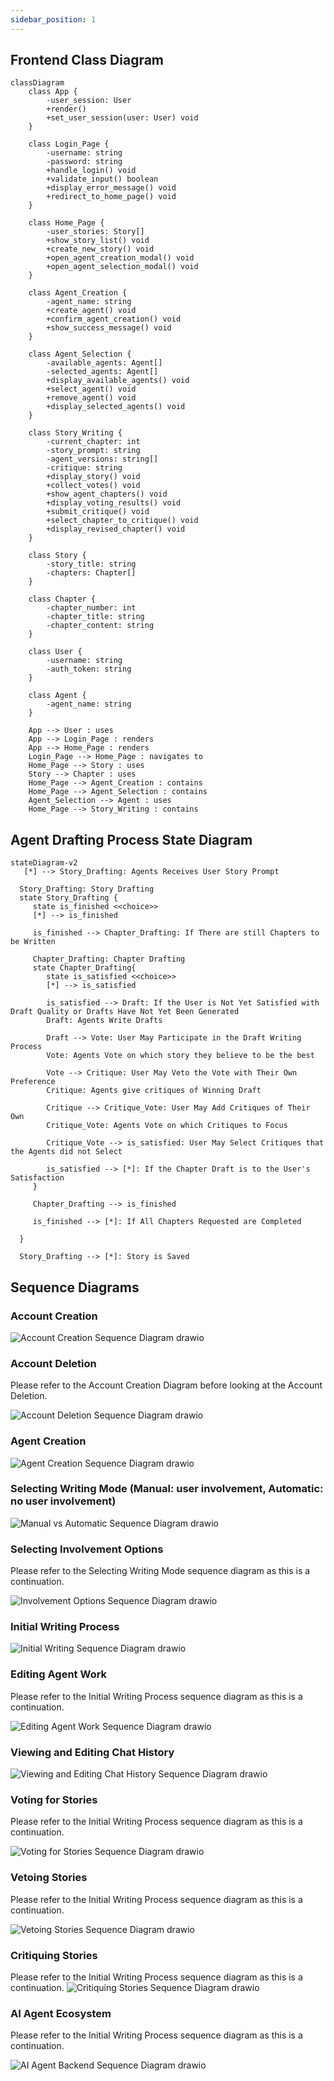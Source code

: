 ```yaml
---
sidebar_position: 1
---
```

## Frontend Class Diagram
```mermaid
classDiagram
    class App {
        -user_session: User
        +render()
        +set_user_session(user: User) void
    }

    class Login_Page {
        -username: string
        -password: string
        +handle_login() void
        +validate_input() boolean
        +display_error_message() void
        +redirect_to_home_page() void
    }

    class Home_Page {
        -user_stories: Story[]
        +show_story_list() void
        +create_new_story() void
        +open_agent_creation_modal() void
        +open_agent_selection_modal() void
    }

    class Agent_Creation {
        -agent_name: string
        +create_agent() void
        +confirm_agent_creation() void
        +show_success_message() void
    }

    class Agent_Selection {
        -available_agents: Agent[]
        -selected_agents: Agent[]
        +display_available_agents() void
        +select_agent() void
        +remove_agent() void
        +display_selected_agents() void
    }

    class Story_Writing {
        -current_chapter: int
        -story_prompt: string
        -agent_versions: string[]
        -critique: string
        +display_story() void
        +collect_votes() void
        +show_agent_chapters() void
        +display_voting_results() void
        +submit_critique() void
        +select_chapter_to_critique() void
        +display_revised_chapter() void
    }

    class Story {
        -story_title: string
        -chapters: Chapter[]
    }

    class Chapter {
        -chapter_number: int
        -chapter_title: string
        -chapter_content: string
    }

    class User {
        -username: string
        -auth_token: string
    }

    class Agent {
        -agent_name: string
    }

    App --> User : uses
    App --> Login_Page : renders
    App --> Home_Page : renders
    Login_Page --> Home_Page : navigates to
    Home_Page --> Story : uses
    Story --> Chapter : uses
    Home_Page --> Agent_Creation : contains
    Home_Page --> Agent_Selection : contains
    Agent_Selection --> Agent : uses
    Home_Page --> Story_Writing : contains
```

## Agent Drafting Process State Diagram
 ```mermaid
stateDiagram-v2
    [*] --> Story_Drafting: Agents Receives User Story Prompt

   Story_Drafting: Story Drafting
   state Story_Drafting {
      state is_finished <<choice>>
      [*] --> is_finished

      is_finished --> Chapter_Drafting: If There are still Chapters to be Written

      Chapter_Drafting: Chapter Drafting
      state Chapter_Drafting{
         state is_satisfied <<choice>>
         [*] --> is_satisfied
         
         is_satisfied --> Draft: If the User is Not Yet Satisfied with Draft Quality or Drafts Have Not Yet Been Generated
         Draft: Agents Write Drafts

         Draft --> Vote: User May Participate in the Draft Writing Process
         Vote: Agents Vote on which story they believe to be the best

         Vote --> Critique: User May Veto the Vote with Their Own Preference
         Critique: Agents give critiques of Winning Draft

         Critique --> Critique_Vote: User May Add Critiques of Their Own
         Critique_Vote: Agents Vote on which Critiques to Focus

         Critique_Vote --> is_satisfied: User May Select Critiques that the Agents did not Select

         is_satisfied --> [*]: If the Chapter Draft is to the User's Satisfaction
      }

      Chapter_Drafting --> is_finished

      is_finished --> [*]: If All Chapters Requested are Completed
         
   }

   Story_Drafting --> [*]: Story is Saved

```
## Sequence Diagrams

### Account Creation
![Account Creation Sequence Diagram drawio](https://github.com/user-attachments/assets/a3726231-ee86-45f3-a440-ff35f56d238e)

### Account Deletion
Please refer to the Account Creation Diagram before looking at the Account Deletion.

![Account Deletion Sequence Diagram drawio](https://github.com/user-attachments/assets/7baae06e-798d-4996-b338-453ffe22a7e1)

### Agent Creation
![Agent Creation Sequence Diagram drawio](https://github.com/user-attachments/assets/8089b7f3-8ea1-4931-b2a4-8f71baebd486)

### Selecting Writing Mode (Manual: user involvement, Automatic: no user involvement)
![Manual vs Automatic Sequence Diagram drawio](https://github.com/user-attachments/assets/43c4f354-2a91-4150-ba62-5b6dbf15bc64)

### Selecting Involvement Options
Please refer to the Selecting Writing Mode sequence diagram as this is a continuation.

![Involvement Options Sequence Diagram drawio](https://github.com/user-attachments/assets/bf2543e1-3738-4a96-b3f6-413b2aa71735)

### Initial Writing Process
![Initial Writing Sequence Diagram drawio](https://github.com/user-attachments/assets/cd6b3dad-c2c2-4e6b-b6ca-acf07bb46919)

### Editing Agent Work
Please refer to the Initial Writing Process sequence diagram as this is a continuation.

![Editing Agent Work Sequence Diagram drawio](https://github.com/user-attachments/assets/905326e6-947b-49ac-8291-d5352aa3f13b)

### Viewing and Editing Chat History
![Viewing and Editing Chat History Sequence Diagram drawio](https://github.com/user-attachments/assets/c527ef8e-dbd2-4897-8225-efc3a2095549)

### Voting for Stories
Please refer to the Initial Writing Process sequence diagram as this is a continuation.

![Voting for Stories Sequence Diagram drawio](https://github.com/user-attachments/assets/7c5665b3-85f3-4865-aeb7-3ccc3773c275)

### Vetoing Stories
Please refer to the Initial Writing Process sequence diagram as this is a continuation.

![Vetoing Stories Sequence Diagram drawio](https://github.com/user-attachments/assets/59c247df-944b-42f7-8c63-15e8cbeaf4e9)

### Critiquing Stories
Please refer to the Initial Writing Process sequence diagram as this is a continuation.
![Critiquing Stories Sequence Diagram drawio](https://github.com/user-attachments/assets/f7a3d559-95c9-45b5-a69c-094d10144f6d)


### AI Agent Ecosystem
Please refer to the Initial Writing Process sequence diagram as this is a continuation.

![AI Agent Backend Sequence Diagram drawio](https://github.com/user-attachments/assets/c4f0fe27-5232-4b37-9503-4697e3c2ff80)
